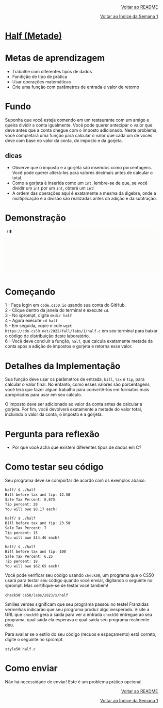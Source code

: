 <p align="right">
   <a href="https://patyfil.github.io/cs50-cc50-harvard/">Voltar ao README</a>
</p>
<p align="right">
   <a href="https://patyfil.github.io/cs50-cc50-harvard/1-C.html">Voltar ao Índice da Semana 1</a>
</p>

# [Half (Metade)](https://cs50.harvard.edu/x/2023/problems/1/half/)  

# Metas de aprendizagem
* Trabalhe com diferentes tipos de dados  
* Fundição de tipo de prática  
* Usar operações matemáticas  
* Crie uma função com parâmetros de entrada e valor de retorno  

# Fundo
Suponha que você esteja comendo em um restaurante com um amigo e queira dividir a conta igualmente. Você pode querer antecipar o valor que deve antes que a conta chegue com o imposto adicionado. Neste problema, você completará uma função para calcular o valor que cada um de vocês deve com base no valor da conta, do imposto e da gorjeta.  

## dicas
* Observe que o imposto e a gorjeta são inseridos como porcentagens. Você pode querer alterá-los para valores decimais antes de calcular o total.  
* Como a gorjeta é inserida como um `int`, lembre-se de que, se você dividir um `int` por um `int`, obterá um `int`!  
* A ordem das operações aqui é exatamente a mesma da álgebra, onde a multiplicação e a divisão são realizadas antes da adição e da subtração.  

# Demonstração

<img src="../assets/halfDemo.gif" />

# Começando

1 - Faça login em `code.cs50.io` usando sua conta do GitHub.  
2 - Clique dentro da janela do terminal e execute `cd`.  
3 - No `$`prompt, digite `mkdir half`  
4 - Agora execute `cd half`  
5 - Em seguida, copie e cole `wget https://cdn.cs50.net/2022/fall/labs/1/half.c` em seu terminal para baixar o código de distribuição deste laboratório.  
6 - Você deve concluir a função, `half`, que calcula exatamente metade da conta após a adição de impostos e gorjeta e retorna esse valor.  

# Detalhes da Implementação

Sua função deve usar os parâmetros de entrada, `bill`, `tax` e `tip`, para calcular o valor final. No entanto, como esses valores são porcentagens, você terá que fazer algum trabalho para convertê-los em formatos mais apropriados para usar em seu cálculo.

O imposto deve ser adicionado ao valor da conta antes de calcular a gorjeta. Por fim, você devolverá exatamente a metade do valor total, incluindo o valor da conta, o imposto e a gorjeta.

# Pergunta para reflexão
* Por que você acha que existem diferentes tipos de dados em C?  

# Como testar seu código
Seu programa deve se comportar de acordo com os exemplos abaixo.  

```
half/ $ ./half
Bill before tax and tip: 12.50
Sale Tax Percent: 8.875
Tip percent: 20
You will owe $8.17 each!
```

```
half/ $ ./half
Bill before tax and tip: 23.50
Sale Tax Percent: 7  
Tip percent: 15
You will owe $14.46 each!
```

```
half/ $ ./half
Bill before tax and tip: 100
Sale Tax Percent: 6.25
Tip percent: 18
You will owe $62.69 each!
```

Você pode verificar seu código usando `check50`, um programa que o CS50 usará para testar seu código quando você enviar, digitando o seguinte no `$`prompt. Mas certifique-se de testar você também!  

`check50 cs50/labs/2023/x/half`  

Smilies verdes significam que seu programa passou no teste! Franzidas vermelhas indicarão que seu programa produz algo inesperado. Visite a URL que `check50` gera a saída para ver a entrada `check50` entregue ao seu programa, qual saída ela esperava e qual saída seu programa realmente deu.  

Para avaliar se o estilo do seu código (recuos e espaçamento) está correto, digite o seguinte no `$`prompt.  

`style50 half.c`  

# Como enviar

Não há necessidade de enviar! Este é um problema prático opcional.

<p align="right">
   <a href="https://patyfil.github.io/cs50-cc50-harvard/">Voltar ao README</a>
</p>
<p align="right">
   <a href="https://patyfil.github.io/cs50-cc50-harvard/1-C.html">Voltar ao Índice da Semana 1</a>
</p>
